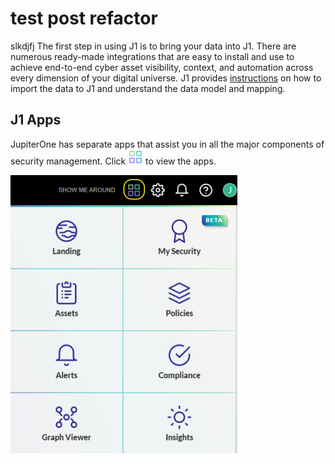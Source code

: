 # test post refactor

slkdjfj
The first step in using J1 is to bring your data into J1. There are numerous ready-made integrations that are easy to install and use to achieve end-to-end cyber asset visibility, context, and automation across every dimension of your digital universe. J1 provides [instructions](./configure-integrations.md) on how to import the data to J1 and understand the data model and mapping.

## J1 Apps

JupiterOne has separate apps that assist you in all the major components of security management. Click ![](../assets/icons/apps.png) to view the apps.

![](../assets/jl-apps.png)
